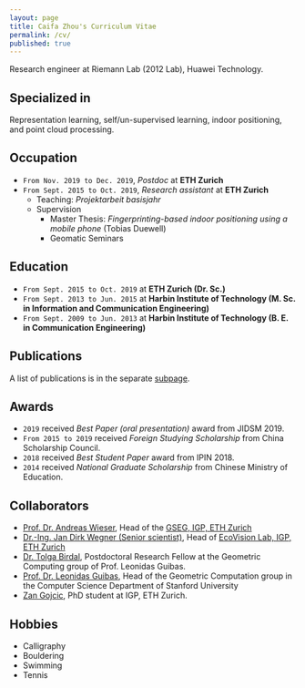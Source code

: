 ```yaml
---
layout: page
title: Caifa Zhou's Curriculum Vitae
permalink: /cv/
published: true
---
```


Research engineer at Riemann Lab (2012 Lab), Huawei Technology.

## Specialized in
Representation learning, self/un-supervised learning, indoor positioning, and point cloud processing.

## Occupation
- `From Nov. 2019 to Dec. 2019`, *Postdoc* at **ETH Zurich**
- `From Sept. 2015 to Oct. 2019`, *Research assistant* at **ETH Zurich**
  - Teaching: *Projektarbeit basisjahr*
  - Supervision
    - Master Thesis: *Fingerprinting-based indoor positioning using a mobile phone* (Tobias Duewell)
    - Geomatic Seminars

## Education
- `From Sept. 2015 to Oct. 2019` at __ETH Zurich (Dr. Sc.)__
- `From Sept. 2013 to Jun. 2015` at __Harbin Institute of Technology (M. Sc. in Information and Communication Engineering)__
- `From Sept. 2009 to Jun. 2013` at __Harbin Institute of Technology (B. E. in Communication Engineering)__

## Publications
A list of publications is in the separate [subpage](https://caifazhou.github.io/publications/).

## Awards
- `2019` received *Best Paper (oral presentation)* award from JIDSM 2019.
- `From 2015 to 2019` received *Foreign Studying Scholarship* from China Scholarship Council.
- `2018` received *Best Student Paper* award from IPIN 2018.
- `2014` received *National Graduate Scholarship* from Chinese Ministry of Education.

## Collaborators
- [Prof. Dr. Andreas Wieser](https://gseg.igp.ethz.ch/people/group-head/prof-dr--andreas-wieser.html), Head of the [GSEG, IGP, ETH Zurich](https://gseg.igp.ethz.ch)
- [Dr.-Ing. Jan Dirk Wegner (Senior scientist)](https://prs.igp.ethz.ch/content/specialinterest/baug/institute-igp/photogrammetry-and-remote-sensing/en/group/people/person-detail.html?persid=186562), Head of [EcoVision Lab, IGP, ETH Zurich](https://prs.igp.ethz.ch/ecovision.html)
- [Dr. Tolga Birdal](https://profiles.stanford.edu/tolga-birdal), Postdoctoral Research Fellow at the Geometric Computing group of Prof. Leonidas Guibas.
- [Prof. Dr. Leonidas Guibas](https://profiles.stanford.edu/leonidas-guibas), Head of the Geometric Computation group in the Computer Science Department of Stanford University
- [Zan Gojcic](https://zgojcic.github.io), PhD student at IGP, ETH Zurich.

## Hobbies
- Calligraphy
- Bouldering
- Swimming
- Tennis

